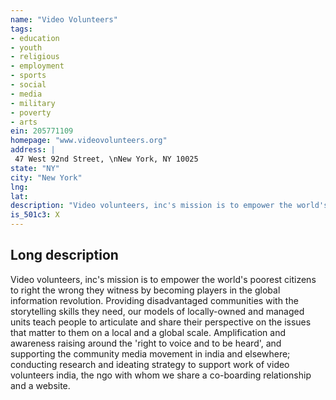 ```yaml
---
name: "Video Volunteers"
tags:
- education
- youth
- religious
- employment
- sports
- social
- media
- military
- poverty
- arts
ein: 205771109
homepage: "www.videovolunteers.org"
address: |
 47 West 92nd Street, \nNew York, NY 10025
state: "NY"
city: "New York"
lng: 
lat: 
description: "Video volunteers, inc's mission is to empower the world's poorest citizens to right the wrong they witness by becoming players in the global information revolution. Providing disadvantaged communities with the storytelling skills they need, our models of locally-owned and managed units teach people to articulate and share their perspective on the issues that matter to them on a local and a global scale. "
is_501c3: X
---
```


## Long description

Video volunteers, inc's mission is to empower the world's poorest citizens to right the wrong they witness by becoming players in the global information revolution. Providing disadvantaged communities with the storytelling skills they need, our models of locally-owned and managed units teach people to articulate and share their perspective on the issues that matter to them on a local and a global scale. Amplification and awareness raising around the 'right to voice and to be heard', and supporting the community media movement in india and elsewhere; conducting research and ideating strategy to support work of video volunteers india, the ngo with whom we share a co-boarding relationship and a website. 
